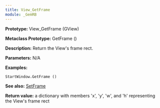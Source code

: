 ```yaml
---
title: View_GetFrame
module: _GemRB
---
```


**Prototype:** View_GetFrame (GView)

**Metaclass Prototype:** GetFrame ()

**Description:** Return the View's frame rect.

**Parameters:** N/A

**Examples:**

    StartWindow.GetFrame ()

**See also:** [SetFrame](SetFrame.md)

**Return value:** a dictionary with members 'x', 'y', 'w', and 'h' representing the View's frame rect
